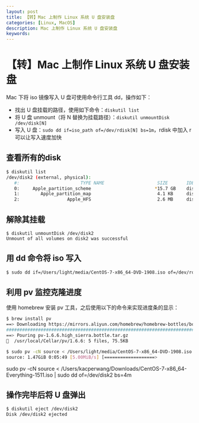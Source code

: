 ```yaml
---
layout: post
title: 【转】Mac 上制作 Linux 系统 U 盘安装盘
categories: [Linux, MacOS]
description: Mac 上制作 Linux 系统 U 盘安装盘
keywords: 
---
```


# 【转】Mac 上制作 Linux 系统 U 盘安装盘

Mac 下将 iso 镜像写入 U 盘可使用命令行工具 dd，操作如下：

- 找出 U 盘挂载的路径，使用如下命令：`diskutil list`
- 将 U 盘 unmount（将 N 替换为挂载路径）：`diskutil unmountDisk /dev/disk[N]`
- 写入 U 盘：`sudo dd if=iso_path of=/dev/rdisk[N] bs=1m`，rdisk 中加入 r 可以让写入速度加快

## 查看所有的disk

```sh
$ diskutil list
/dev/disk2 (external, physical):
   #:                       TYPE NAME                    SIZE       IDENTIFIER
   0:     Apple_partition_scheme                        *15.7 GB    disk2
   1:        Apple_partition_map                         4.1 KB     disk2s1
   2:                  Apple_HFS                         2.6 MB     disk2s2
```

## 解除其挂载

```
$ diskutil unmountDisk /dev/disk2
Unmount of all volumes on disk2 was successful
```

## 用 dd 命令将 iso 写入

```sh
$ sudo dd if=/Users/light/media/CentOS-7-x86_64-DVD-1908.iso of=/dev/rdisk2 bs=1m
```

## 利用 pv 监控克隆进度

使用 homebrew 安装 pv 工具，之后使用以下的命令来实现进度条的显示：

```sh
$ brew install pv
==> Downloading https://mirrors.aliyun.com/homebrew/homebrew-bottles/bottles/pv-1.6.6.high_sierra.bottle.tar.gz
######################################################################## 100.0%
==> Pouring pv-1.6.6.high_sierra.bottle.tar.gz
🍺  /usr/local/Cellar/pv/1.6.6: 5 files, 75.5KB
```

```sh
$ sudo pv -cN source < /Users/light/media/CentOS-7-x86_64-DVD-1908.iso | sudo dd of=/dev/rdisk2 bs=4m
source: 1.47GiB 0:05:49 [5.00MiB/s] [===================>                                         ] 33% ETA 0:11:22
```

sudo pv -cN source < /Users/kacperwang/Downloads/CentOS-7-x86_64-Everything-1511.iso | sudo dd of=/dev/disk2 bs=4m

## 操作完毕后将 U 盘弹出

```sh
$ diskutil eject /dev/disk2
Disk /dev/disk2 ejected
```
